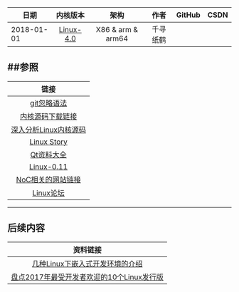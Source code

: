 
| 日期 | 内核版本 | 架构| 作者 | GitHub| CSDN |
| ------- |:-------:|:-------:|:-------:|:-------:|:-------:|
| 2018-01-01 | [Linux-4.0](http://lxr.free-electrons.com/source/?v=4.0) | X86 & arm & arm64 | 千寻纸鹤 |  |  |


##参照
-------

|   链接   |
|:-------:|
| [git忽略语法](https://github.com/github/gitignore) |
| [内核源码下载链接](https://www.kernel.org/) |
| [ 深入分析Linux内核源码](http://treelib.com/book-detail-id-33-aid-2158.html) |
| [Linux Story](https://linuxstory.org/) |
| [Qt资料大全](http://blog.csdn.net/liang19890820/article/details/51752029) |
| [Linux-0.11](https://github.com/tinyclub/linux-0.11-lab/blob/master/README.md) |
| [NoC相关的网站链接](https://www.douban.com/group/topic/2837287/) |
| [Linux论坛](https://www.linux.org/articles/) |


-------
## 后续内容

|   资料链接   |
|:-------:|
| [几种Linux下嵌入式开发环境的介绍](https://mp.weixin.qq.com/s/iC9BHywtJ7Ap4KlgAyv0Fw) |
| [盘点2017年最受开发者欢迎的10个Linux发行版](https://mp.weixin.qq.com/s/m84R-BHNK80h_C2ld5eQDQ) |
